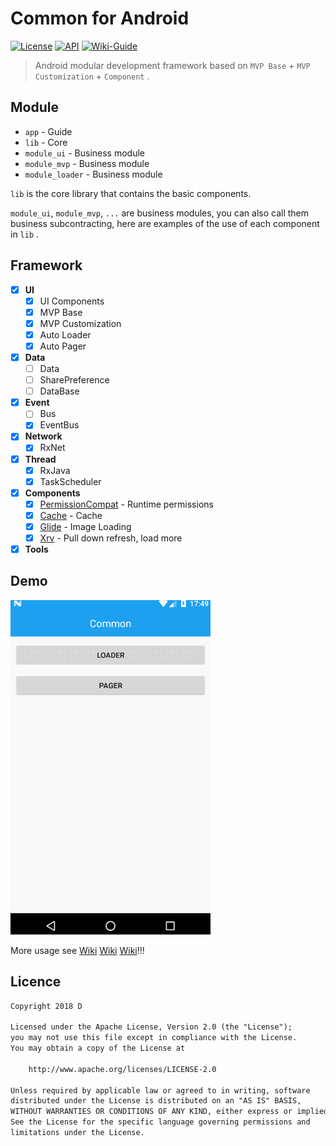 # Common for Android

[![License](https://img.shields.io/badge/license-Apache%202-green.svg)](https://www.apache.org/licenses/LICENSE-2.0)
[![API](https://img.shields.io/badge/API-9%2B-green.svg?style=flat)](https://android-arsenal.com/api?level=9)
[![Wiki-Guide](https://img.shields.io/badge/Wiki-Guide-brightgreen.svg)](https://github.com/Dsiner/Common/wiki)

>Android modular development framework based on `MVP Base` + `MVP Customization` + `Component` .

## Module
- `app`  -  Guide
- `lib`  -  Core
- `module_ui`  - Business module
- `module_mvp`  - Business module
- `module_loader`  - Business module

`lib` is the core library that contains the basic components.

`module_ui`, `module_mvp`, `...` are business modules, you can also call them business subcontracting, here are examples of the use of each component in `lib` .

## Framework
- [x] **UI**
    - [x] UI Components
    - [x] MVP Base
    - [x] MVP Customization
    - [x] Auto Loader
    - [x] Auto Pager
- [x] **Data**
    - [ ] Data
    - [ ] SharePreference
    - [ ] DataBase
- [x] **Event**
    - [ ] Bus
    - [x] EventBus
- [x] **Network**
    - [x] RxNet
- [x] **Thread**
    - [x] RxJava
    - [x] TaskScheduler
- [x] **Components**
    - [x] [PermissionCompat](https://github.com/Dsiner/PermissionCompat) - Runtime permissions
    - [x] [Cache](https://github.com/Dsiner/Cache) - Cache
    - [x] [Glide](https://github.com/bumptech/glide) - Image Loading
    - [x] [Xrv](https://github.com/Dsiner/Xrv) - Pull down refresh, load more
- [x] **Tools**

## Demo
<p>
   <img src="https://github.com/Dsiner/Resouce/blob/master/lib/Common/common.gif" width="320" alt="Screenshot"/>
</p>

More usage see [Wiki](https://github.com/Dsiner/Common/wiki) [Wiki](https://github.com/Dsiner/Common/wiki) [Wiki](https://github.com/Dsiner/Common/wiki)!!!

## Licence

```txt
Copyright 2018 D

Licensed under the Apache License, Version 2.0 (the "License");
you may not use this file except in compliance with the License.
You may obtain a copy of the License at

    http://www.apache.org/licenses/LICENSE-2.0

Unless required by applicable law or agreed to in writing, software
distributed under the License is distributed on an "AS IS" BASIS,
WITHOUT WARRANTIES OR CONDITIONS OF ANY KIND, either express or implied.
See the License for the specific language governing permissions and
limitations under the License.
```

